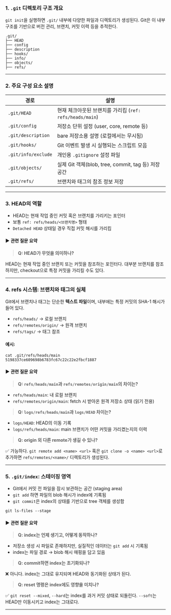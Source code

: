 <h3 id="1-git-디렉토리-구조-개요">1. <code>.git</code> 디렉토리 구조 개요</h3>
<p><code>git init</code>을 실행하면 <code>.git/</code> 내부에 다양한 파일과 디렉토리가 생성된다. Git은 이 내부 구조를 기반으로 버전 관리, 브랜치, 커밋 이력 등을 추적한다.</p>
<pre><code class="language-bash">.git/
├── HEAD
├── config
├── description
├── hooks/
├── info/
├── objects/
├── refs/</code></pre>
<hr />
<h3 id="2-주요-구성-요소-설명">2. 주요 구성 요소 설명</h3>
<table>
<thead>
<tr>
<th>경로</th>
<th>설명</th>
</tr>
</thead>
<tbody><tr>
<td><code>.git/HEAD</code></td>
<td>현재 체크아웃된 브랜치를 가리킴 (<code>ref: refs/heads/main</code>)</td>
</tr>
<tr>
<td><code>.git/config</code></td>
<td>저장소 단위 설정 (user, core, remote 등)</td>
</tr>
<tr>
<td><code>.git/description</code></td>
<td>bare 저장소용 설명 (로컬에서는 무시됨)</td>
</tr>
<tr>
<td><code>.git/hooks/</code></td>
<td>Git 이벤트 발생 시 실행되는 스크립트 모음</td>
</tr>
<tr>
<td><code>.git/info/exclude</code></td>
<td>개인용 <code>.gitignore</code> 설정 파일</td>
</tr>
<tr>
<td><code>.git/objects/</code></td>
<td>실제 Git 객체(blob, tree, commit, tag 등) 저장 공간</td>
</tr>
<tr>
<td><code>.git/refs/</code></td>
<td>브랜치와 태그의 참조 정보 저장</td>
</tr>
</tbody></table>
<hr />
<h3 id="3-head의-역할">3. HEAD의 역할</h3>
<ul>
<li>HEAD는 현재 작업 중인 커밋 혹은 브랜치를 가리키는 포인터</li>
<li>보통 <code>ref: refs/heads/&lt;브랜치명&gt;</code> 형태</li>
<li><code>Detached HEAD</code> 상태일 경우 직접 커밋 해시를 가리킴</li>
</ul>
<h4 id="▶-관련-질문-요약">▶ 관련 질문 요약</h4>
<blockquote>
<p><strong>Q: HEAD가 무엇을 의미하나?</strong></p>
</blockquote>
<p>HEAD는 현재 작업 중인 브랜치 또는 커밋을 참조하는 포인터다. 대부분 브랜치를 참조하지만, checkout으로 특정 커밋을 가리킬 수도 있다.</p>
<hr />
<h3 id="4-refs-시스템-브랜치와-태그의-실체">4. refs 시스템: 브랜치와 태그의 실체</h3>
<p>Git에서 브랜치나 태그는 단순한 <strong>텍스트 파일</strong>이며, 내부에는 특정 커밋의 SHA-1 해시가 들어 있다.</p>
<ul>
<li><code>refs/heads/</code> → 로컬 브랜치</li>
<li><code>refs/remotes/origin/</code> → 원격 브랜치</li>
<li><code>refs/tags/</code> → 태그 참조</li>
</ul>
<h4 id="예시">예시:</h4>
<pre><code class="language-bash">cat .git/refs/heads/main
5198337ce609698b6783fc67c22c22e2fbcf1887</code></pre>
<h4 id="▶-관련-질문-요약-1">▶ 관련 질문 요약</h4>
<blockquote>
<p><strong>Q: <code>refs/heads/main</code>과 <code>refs/remotes/origin/main</code>의 차이는?</strong></p>
</blockquote>
<ul>
<li><code>refs/heads/main</code>: 내 로컬 브랜치</li>
<li><code>refs/remotes/origin/main</code>: fetch 시 받아온 원격 저장소 상태 (읽기 전용)</li>
</ul>
<blockquote>
<p><strong>Q: <code>logs/refs/heads/main</code>과 <code>logs/HEAD</code> 차이는?</strong></p>
</blockquote>
<ul>
<li><code>logs/HEAD</code>: HEAD의 이동 기록</li>
<li><code>logs/refs/heads/main</code>: main 브랜치가 어떤 커밋을 가리켰는지의 이력</li>
</ul>
<blockquote>
<p><strong>Q: origin 외 다른 remote가 생길 수 있나?</strong></p>
</blockquote>
<p>✅ 가능하다. <code>git remote add &lt;name&gt; &lt;url&gt;</code> 혹은 <code>git clone -o &lt;name&gt; &lt;url&gt;</code>로 추가하면 <code>refs/remotes/&lt;name&gt;/</code> 디렉토리가 생성된다.</p>
<hr />
<h3 id="5-gitindex-스테이징-영역">5. <code>.git/index</code>: 스테이징 영역</h3>
<ul>
<li>Git에서 커밋 전 파일을 잠시 보관하는 공간 (staging area)</li>
<li><code>git add</code> 하면 파일의 blob 해시가 index에 기록됨</li>
<li><code>git commit</code>은 index의 상태를 기반으로 tree 객체를 생성함</li>
</ul>
<pre><code class="language-bash">git ls-files --stage</code></pre>
<h4 id="▶-관련-질문-요약-2">▶ 관련 질문 요약</h4>
<blockquote>
<p><strong>Q: index는 언제 생기고, 어떻게 동작하나?</strong></p>
</blockquote>
<ul>
<li>저장소 생성 시 파일로 존재하지만, 실질적인 데이터는 <code>git add</code> 시 기록됨</li>
<li>index는 파일 경로 → blob 해시 매핑을 담고 있음</li>
</ul>
<blockquote>
<p><strong>Q: commit하면 index는 초기화되나?</strong></p>
</blockquote>
<p>❌ 아니다. index는 그대로 유지되며 HEAD와 동기화된 상태가 된다.</p>
<blockquote>
<p><strong>Q: reset 명령은 index에도 영향을 미치나?</strong></p>
</blockquote>
<p>✅ <code>git reset --mixed</code>, <code>--hard</code>는 index를 과거 커밋 상태로 되돌린다. <code>--soft</code>는 HEAD만 이동시키고 index는 그대로다.</p>
<hr />